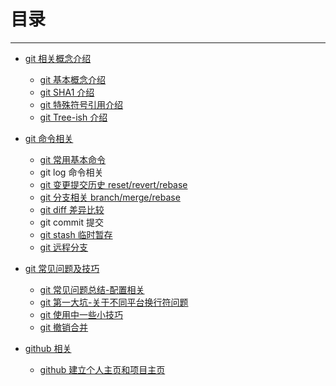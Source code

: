 # 目录
---------------
- [git 相关概念介绍](./ch1-basic/README.md)
    - [git 基本概念介绍](./ch1-basic/git基本概念介绍.md)
    - [git SHA1 介绍](./ch1-basic/git-SHA1介绍.md)
    - [git 特殊符号引用介绍](./ch1-basic/git特殊符号引用介绍.md)
    - [git Tree-ish 介绍](./ch1-basic/git-Tree-ish介绍.md)  


- [git 命令相关](./ch2-command/README.md)
    - [git 常用基本命令](./ch2-command/git-常用基本命令.md)
    - git log 命令相关
    - [git 变更提交历史 reset/revert/rebase](./ch2-command/git变更提交历史-reset-revert-rebase.md)
    - [git 分支相关 branch/merge/rebase](./ch2-command/git分支相关-branch-merge-rebase.md)
    - [git diff 差异比较](./ch2-command/git-diff差异比较.md)
    - git commit 提交
    - [git stash 临时暂存](./ch2-command/git-stash临时暂存.md)
    - [git 远程分支](./ch2-command/git远程分支.md)


- [git 常见问题及技巧](./ch3-question/README.md)
    - [git 常见问题总结-配置相关](./ch3-question/git常见问题总结-配置相关.md)
    - [git 第一大坑-关于不同平台换行符问题](./ch3-question/git-第一大坑-关于不同平台换行符问题.md)
    - [git 使用中一些小技巧](./ch3-question/git使用中一些小技巧.md)
    - [git 撤销合并](./ch3-question/git撤销合并.md)

- [github 相关](./ch4-github/README.md)
    - [github 建立个人主页和项目主页](./ch4-github/github-建立个人主页和项目主页.md)
